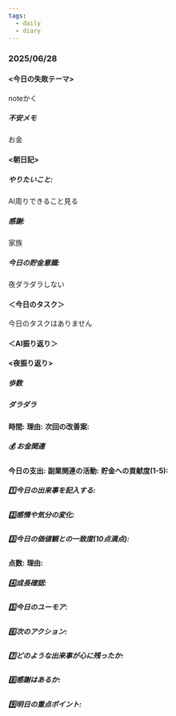 ```yaml
---
tags:
  - daily
  - diary
---
```

### 2025/06/28

#### <今日の失敗テーマ>
noteかく
##### 不安メモ
お金
#### <朝日記>
##### やりたいこと: 
AI周りできること見る
##### 感謝: 
家族
##### 今日の貯金意識: 
夜ダラダラしない
#### ＜今日のタスク＞
今日のタスクはありません

#### ＜AI振り返り＞

#### <夜振り返り>
##### 歩数

##### ダラダラ
**時間:** 
**理由:** 
**次回の改善案:** 

##### 💰 お金関連
**今日の支出:** 
**副業関連の活動:** 
**貯金への貢献度(1-5):** 

##### 1️⃣今日の出来事を記入する: 

##### 2️⃣感情や気分の変化: 

##### 3️⃣今日の価値観との一致度(10点満点): 
**点数:** 
**理由:** 

##### 4️⃣成長確認: 

##### 5️⃣今日のユーモア: 

##### 6️⃣次のアクション: 

##### 7️⃣どのような出来事が心に残ったか: 

##### 8️⃣感謝はあるか:

##### 9️⃣明日の重点ポイント: